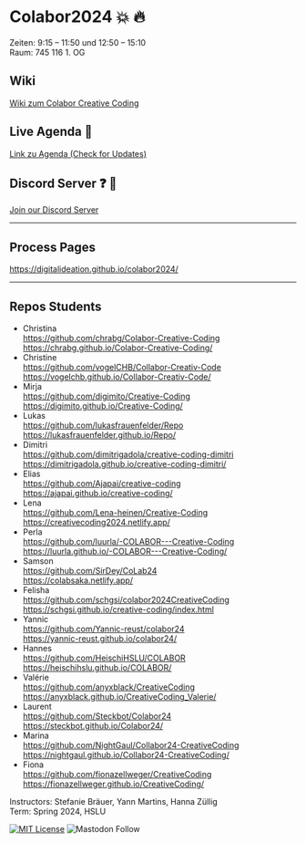 # Colabor2024 :boom: :fire:
Zeiten: 9:15 – 11:50 und 12:50 – 15:10  <br/>
Raum: 745 116 1. OG

## Wiki 
<a href="https://github.com/digitalideation/colabor2024/wiki" target="_blank">Wiki zum Colabor Creative Coding</a>

## Live Agenda :calendar:
<a href="https://docs.google.com/spreadsheets/d/1n-JCZhJsKEGC1vHl87fq06N64-b8CSv_PxTJTCob_DA/edit?usp=sharing](https://docs.google.com/spreadsheets/d/1n-JCZhJsKEGC1vHl87fq06N64-b8CSv_PxTJTCob_DA/edit?usp=sharing" target="_blank">Link zu Agenda (Check for Updates)</a>

## Discord Server :question: :speech_balloon:
<a href="https://discord.gg/qW2Z6ATMKe">Join our Discord Server</a>

***
## Process Pages 

https://digitalideation.github.io/colabor2024/

*** 
## Repos Students 

* Christina <br/>https://github.com/chrabg/Colabor-Creative-Coding <br/> https://chrabg.github.io/Colabor-Creative-Coding/
* Christine <br/>https://github.com/vogelCHB/Collabor-Creativ-Code <br/>https://vogelchb.github.io/Collabor-Creativ-Code/
* Mirja <br/>https://github.com/digimito/Creative-Coding <br/> https://digimito.github.io/Creative-Coding/
* Lukas <br/>https://github.com/lukasfrauenfelder/Repo <br/>https://lukasfrauenfelder.github.io/Repo/
* Dimitri <br/>https://github.com/dimitrigadola/creative-coding-dimitri <br/> https://dimitrigadola.github.io/creative-coding-dimitri/
* Elias <br/>https://github.com/Ajapai/creative-coding <br/> https://ajapai.github.io/creative-coding/
* Lena <br/>https://github.com/Lena-heinen/Creative-Coding <br/>https://creativecoding2024.netlify.app/
* Perla <br/>https://github.com/luurla/-COLABOR---Creative-Coding <br/>https://luurla.github.io/-COLABOR---Creative-Coding/
* Samson <br/>https://github.com/SirDey/CoLab24 <br/>https://colabsaka.netlify.app/
* Felisha <br/>https://github.com/schgsi/colabor2024CreativeCoding <br/>https://schgsi.github.io/creative-coding/index.html
* Yannic <br/>https://github.com/Yannic-reust/colabor24 <br/>https://yannic-reust.github.io/colabor24/
* Hannes <br/>https://github.com/HeischiHSLU/COLABOR <br/>https://heischihslu.github.io/COLABOR/
* Valérie <br/>https://github.com/anyxblack/CreativeCoding <br/>https://anyxblack.github.io/CreativeCoding_Valerie/
* Laurent <br/>https://github.com/Steckbot/Colabor24 <br/>https://steckbot.github.io/Colabor24/
* Marina <br/>https://github.com/NightGaul/Collabor24-CreativeCoding <br/>https://nightgaul.github.io/Collabor24-CreativeCoding/
* Fiona<br/>https://github.com/fionazellweger/CreativeCoding  <br/>
https://fionazellweger.github.io/CreativeCoding/

Instructors: Stefanie Bräuer, Yann Martins, Hanna Züllig<br/>
Term: Spring 2024, HSLU<br/>



[![MIT License](https://img.shields.io/badge/license-MIT-blue.svg)](http://opensource.org/licenses/MIT)
![Mastodon Follow](https://img.shields.io/mastodon/follow/109315060138063198?domain=https%3A%2F%2Fswiss.social&style=social)
